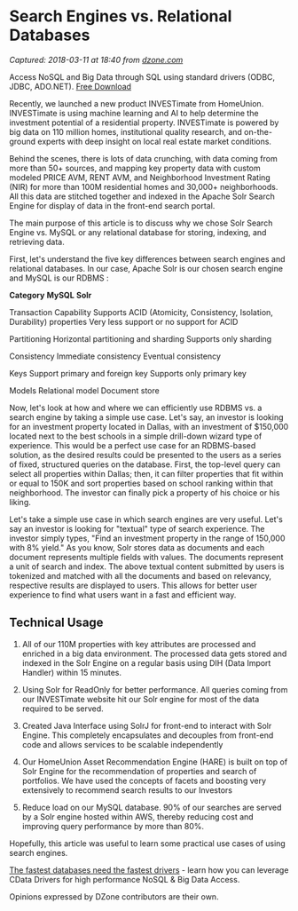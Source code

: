 # Search Engines vs. Relational Databases

_Captured: 2018-03-11 at 18:40 from [dzone.com](https://dzone.com/articles/search-engine-solr-vs-relational-database?edition=365237&utm_source=Daily%20Digest&utm_medium=email&utm_campaign=Daily%20Digest%202018-03-11)_

Access NoSQL and Big Data through SQL using standard drivers (ODBC, JDBC, ADO.NET). [Free Download ](https://dzone.com/go?i=250345&u=https%3A%2F%2Fwww.cdata.com%2Ftech%2Fbigdata%2F%3Futm_source%3Ddzone%26utm_medium%3Dbump3%2520)

Recently, we launched a new product INVESTimate from HomeUnion. INVESTimate is using machine learning and AI to help determine the investment potential of a residential property. INVESTimate is powered by big data on 110 million homes, institutional quality research, and on-the-ground experts with deep insight on local real estate market conditions.

Behind the scenes, there is lots of data crunching, with data coming from more than 50+ sources, and mapping key property data with custom modeled PRICE AVM, RENT AVM, and Neighborhood Investment Rating (NIR) for more than 100M residential homes and 30,000+ neighborhoods. All this data are stitched together and indexed in the Apache Solr Search Engine for display of data in the front-end search portal.

The main purpose of this article is to discuss why we chose Solr Search Engine vs. MySQL or any relational database for storing, indexing, and retrieving data.

First, let's understand the five key differences between search engines and relational databases. In our case, Apache Solr is our chosen search engine and MySQL is our RDBMS :

**Category**
**MySQL**
**Solr**

Transaction Capability
Supports ACID (Atomicity, Consistency, Isolation, Durability) properties
Very less support or no support for ACID

Partitioning
Horizontal partitioning and sharding
Supports only sharding 

Consistency
Immediate consistency
Eventual consistency

Keys
Support primary and foreign key
Supports only primary key

Models
Relational model
Document store

Now, let's look at how and where we can efficiently use RDBMS vs. a search engine by taking a simple use case. Let's say, an investor is looking for an investment property located in Dallas, with an investment of $150,000 located next to the best schools in a simple drill-down wizard type of experience. This would be a perfect use case for an RDBMS-based solution, as the desired results could be presented to the users as a series of fixed, structured queries on the database. First, the top-level query can select all properties within Dallas; then, it can filter properties that fit within or equal to 150K and sort properties based on school ranking within that neighborhood. The investor can finally pick a property of his choice or his liking.

Let's take a simple use case in which search engines are very useful. Let's say an investor is looking for "textual" type of search experience. The investor simply types, "Find an investment property in the range of 150,000 with 8% yield." As you know, Solr stores data as documents and each document represents multiple fields with values. The documents represent a unit of search and index. The above textual content submitted by users is tokenized and matched with all the documents and based on relevancy, respective results are displayed to users. This allows for better user experience to find what users want in a fast and efficient way.

## **Technical Usage**

  1. All of our 110M properties with key attributes are processed and enriched in a big data environment. The processed data gets stored and indexed in the Solr Engine on a regular basis using DIH (Data Import Handler) within 15 minutes.

  2. Using Solr for ReadOnly for better performance. All queries coming from our INVESTimate website hit our Solr engine for most of the data required to be served.

  3. Created Java Interface using SolrJ for front-end to interact with Solr Engine. This completely encapsulates and decouples from front-end code and allows services to be scalable independently

  4. Our HomeUnion Asset Recommendation Engine (HARE) is built on top of Solr Engine for the recommendation of properties and search of portfolios. We have used the concepts of facets and boosting very extensively to recommend search results to our Investors

  5. Reduce load on our MySQL database. 90% of our searches are served by a Solr engine hosted within AWS, thereby reducing cost and improving query performance by more than 80%.

Hopefully, this article was useful to learn some practical use cases of using search engines.

[The fastest databases need the fastest drivers](https://dzone.com/go?i=250346&u=https%3A%2F%2Fwww.cdata.com%2Fblog%2Fnews%2F20170601-bigquery-driver-comparison%3Futm_source%3Ddzone%26utm_medium%3Dbump4) \- learn how you can leverage CData Drivers for high performance NoSQL & Big Data Access.

Opinions expressed by DZone contributors are their own.
